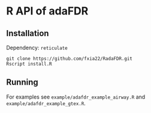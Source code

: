 # R API of adaFDR

## Installation

Dependency: `reticulate`
```
git clone https://github.com/fxia22/RadaFDR.git
Rscript install.R
```

## Running

For examples see `example/adafdr_example_airway.R` and `example/adafdr_example_gtex.R`.
